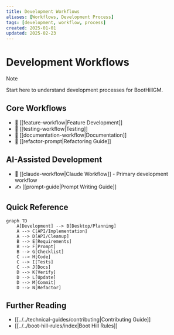 ```yaml
---
title: Development Workflows
aliases: [Workflows, Development Process]
tags: [development, workflow, process]
created: 2025-01-01
updated: 2025-02-23
---
```


# Development Workflows

> [!note]
> Start here to understand development processes for BootHillGM.

## Core Workflows
- 🔄 [[feature-workflow|Feature Development]]
- 🧪 [[testing-workflow|Testing]]
- 📝 [[documentation-workflow|Documentation]]
- 🔧 [[refactor-prompt|Refactoring Guide]]

## AI-Assisted Development
- 🤖 [[claude-workflow|Claude Workflow]] - Primary development workflow
- ✍️ [[prompt-guide|Prompt Writing Guide]]

## Quick Reference

```mermaid
graph TD
    A[Development] --> B[Desktop/Planning]
    A --> C[API/Implementation]
    A --> D[API/Cleanup]
    B --> E[Requirements]
    B --> F[Prompt]
    B --> G[Checklist]
    C --> H[Code]
    C --> I[Tests]
    C --> J[Docs]
    D --> K[Verify]
    D --> L[Update]
    D --> M[Commit]
    D --> N[Refactor]
```

## Further Reading
- [[../../technical-guides/contributing|Contributing Guide]]
- [[../../boot-hill-rules/index|Boot Hill Rules]]